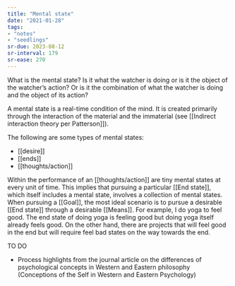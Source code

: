 ```yaml
---
title: "Mental state"
date: "2021-01-28"
tags:
- "notes"
- "seedlings"
sr-due: 2023-08-12
sr-interval: 179
sr-ease: 270
---
```


What is the mental state? Is it what the watcher is doing or is it the object of the watcher’s action? Or is it the combination of what the watcher is doing and the object of its action?

A mental state is a real-time condition of the mind. It is created primarily through the interaction of the material and the immaterial (see [[Indirect interaction theory per Patterson]]).

The following are some types of mental states:
- [[desire]]
- [[ends]]
- [[thoughts/action]]

Within the performance of an [[thoughts/action]] are tiny mental states at every unit of time. This implies that pursuing a particular [[End state]], which itself includes a mental state, involves a collection of mental states. When pursuing a [[Goal]], the most ideal scenario is to pursue a desirable [[End state]] through a desirable [[Means]]. For example, I do yoga to feel good. The end state of doing yoga is feeling good but doing yoga itself already feels good. On the other hand, there are projects that will feel good in the end but will require feel bad states on the way towards the end.

TO DO

- Process highlights from the journal article on the differences of psychological concepts in Western and Eastern philosophy (Conceptions of the Self in Western and Eastern Psychology)

